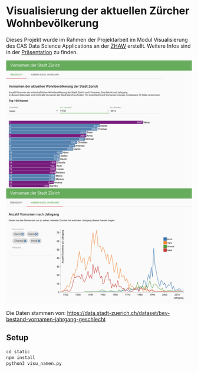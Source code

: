 # Visualisierung der aktuellen Zürcher Wohnbevölkerung

Dieses Projekt wurde im Rahmen der Projektarbeit im Modul Visualisierung des CAS Data Science Applications an der [ZHAW](http://www.zhaw.ch) erstellt. Weitere Infos sind in der [Präsentation](https://github.com/martin-weber/visu_namen/blob/master/Pr%C3%A4sentation_mwe.pdf) zu finden.

![Barcharts](/images/barchart.png)
![Linecharts](/images/linechart.png)

Die Daten stammen von:
https://data.stadt-zuerich.ch/dataset/bev-bestand-vornamen-jahrgang-geschlecht

## Setup

```
cd static
npm install
python3 visu_namen.py
```